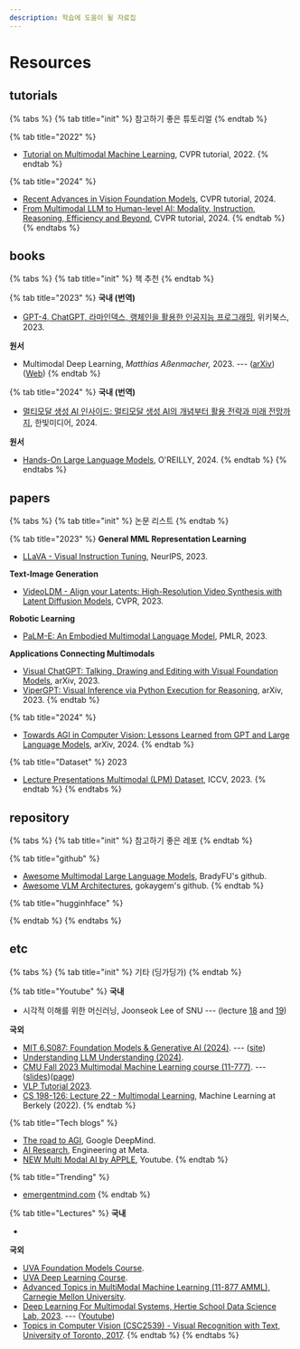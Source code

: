 ```yaml
---
description: 학습에 도움이 될 자료집
---
```


# Resources

## **tutorials**

{% tabs %}
{% tab title="init" %}
참고하기 좋은 튜토리얼&#x20;
{% endtab %}

{% tab title="2022" %}
* [Tutorial on Multimodal Machine Learning](https://youtube.com/playlist?list=PLki3HkfgNEsKPcpj5Vv2P98SRAT9wxIDa\&si=8bd1kKQCckzUk\_Xa), CVPR tutorial, 2022.
{% endtab %}

{% tab title="2024" %}
* [Recent Advances in Vision Foundation Models](https://vlp-tutorial.github.io/), CVPR tutorial, 2024.
* [From Multimodal LLM to Human-level AI: Modality, Instruction, Reasoning, Efficiency and Beyond](https://mllm2024.github.io/CVPR2024/), CVPR tutorial, 2024.
{% endtab %}
{% endtabs %}

## **books**

{% tabs %}
{% tab title="init" %}
책 추천&#x20;
{% endtab %}

{% tab title="2023" %}
**국내 (번역)**

* [GPT-4, ChatGPT, 라마인덱스, 랭체인을 활용한 인공지능 프로그래밍](https://product.kyobobook.co.kr/detail/S000209182535), 위키북스, 2023.

**원서**

* Multimodal Deep Learning, _Matthias Aßenmacher,_ 2023. --- ([arXiv](https://arxiv.org/abs/2301.04856)) ([Web](https://slds-lmu.github.io/seminar\_multimodal\_dl/index.html))
{% endtab %}

{% tab title="2024" %}
**국내 (번역)**

* [멀티모달 생성 AI 인사이드: 멀티모달 생성 AI의 개념부터 활용 전략과 미래 전망까지](https://search.shopping.naver.com/book/catalog/46033056623?query=%EB%A9%80%ED%8B%B0%EB%AA%A8%EB%8B%AC%20%EC%83%9D%EC%84%B1%20AI%20%EC%9D%B8%EC%82%AC%EC%9D%B4%EB%93%9C\&NaPm=ct%3Dlxijywyo%7Cci%3D9560f8c18c7e1f5b23c5503c955a67e26561f46d%7Ctr%3Dboksl%7Csn%3D95694%7Chk%3D6242bf5b8d35029f023759ff859a0d65caa8c9ca), 한빛미디어, 2024.

**원서**

* [Hands-On Large Language Models](https://learning.oreilly.com/library/view/hands-on-large-language/9781098150952/), O'REILLY, 2024.
{% endtab %}
{% endtabs %}

## **papers**&#x20;

{% tabs %}
{% tab title="init" %}
논문 리스트&#x20;
{% endtab %}

{% tab title="2023" %}
**General MML Representation Learning**

* [LLaVA - Visual Instruction Tuning](https://llava-vl.github.io/), NeurIPS, 2023.

**Text-Image Generation**

* [VideoLDM - Align your Latents: High-Resolution Video Synthesis with Latent Diffusion Models](https://research.nvidia.com/labs/toronto-ai/VideoLDM/), CVPR, 2023.

**Robotic Learning**

* [PaLM-E: An Embodied Multimodal Language Model](https://palm-e.github.io/), PMLR, 2023.

**Applications Connecting Multimodals**&#x20;

* [Visual ChatGPT: Talking, Drawing and Editing with Visual Foundation Models](https://github.com/chenfei-wu/TaskMatrix), arXiv, 2023.
* [ViperGPT: Visual Inference via Python Execution for Reasoning](https://viper.cs.columbia.edu/), arXiv, 2023.
{% endtab %}

{% tab title="2024" %}
* [Towards AGI in Computer Vision: Lessons Learned from GPT and Large Language Models](https://arxiv.org/abs/2306.08641), arXiv, 2024.
{% endtab %}

{% tab title="Dataset" %}
2023

* [Lecture Presentations Multimodal (LPM) Dataset](https://github.com/dondongwon/LPMDataset), ICCV, 2023.
{% endtab %}
{% endtabs %}



## repository&#x20;

{% tabs %}
{% tab title="init" %}
참고하기 좋은 레포
{% endtab %}

{% tab title="github" %}
* [Awesome Multimodal Large Language Models](https://github.com/BradyFU/Awesome-Multimodal-Large-Language-Models), BradyFU's github.
* [Awesome VLM Architectures](https://github.com/gokayfem/awesome-vlm-architectures), gokaygem's github.
{% endtab %}

{% tab title="hugginhface" %}

{% endtab %}
{% endtabs %}

## etc&#x20;

{% tabs %}
{% tab title="init" %}
기타 (딩가딩가)
{% endtab %}

{% tab title="Youtube" %}
**국내**

* 시각적 이해를 위한 머신러닝, Joonseok Lee of SNU --- (lecture [18](https://youtu.be/b242KBKlupQ?si=kNmNpwNiMNKjQHmz) and [19](https://youtu.be/WbLUIDN1C6s?si=6oy9xqb6L30JT9i0))

**국외**

* [MIT 6.S087: Foundation Models & Generative AI (2024)](https://youtube.com/playlist?list=PLXV9Vh2jYcjbnv67sXNDJiO8MWLA3ZJKR\&si=hYXD2dM-TaJh2APh). --- ([site](https://futureofai.mit.edu/))
* [Understanding LLM Understanding (2024)](https://youtube.com/playlist?list=PL2xTeGtUb-8B94jdWGT-chu4ucI7oEe\_x\&si=1hoEFkZXn\_qf9F6Q).
* [CMU Fall 2023 Multimodal Machine Learning course (11-777)](https://youtube.com/playlist?list=PL-Fhd\_vrvisMYs8A5j7sj8YW1wHhoJSmW\&si=T1Z8mUa0OTCLzRMD). --- ([slides](https://cmu-multicomp-lab.github.io/mmml-course/fall2023/schedule/))([page](https://cmu-mmml.github.io/spring2023/))
* [VLP Tutorial 2023](https://www.youtube.com/@VLPTutorial/featured).
* [CS 198-126: Lecture 22 - Multimodal Learning](https://youtu.be/\_Y-D5jrX7IQ?si=WenDU77dMdEFW0J\_), Machine Learning at Berkely (2022).
{% endtab %}

{% tab title="Tech blogs" %}
* [The road to AGI](https://deepmind.google/discover/the-podcast/the-road-to-agi/), Google DeepMind.
* [AI Research](https://engineering.fb.com/category/ai-research/), Engineering at Meta.
* [NEW Multi Modal AI by APPLE](https://youtu.be/-SIXiJ0uu2M?si=9hpj7oT9Jnf3TOkA), Youtube.
{% endtab %}

{% tab title="Trending" %}
* [emergentmind.com](https://www.emergentmind.com/)
{% endtab %}

{% tab title="Lectures" %}
**국내**

*

**국외**

* [UVA Foundation Models Course](https://uvafomo.github.io/).&#x20;
* [UVA Deep Learning Course](https://uvadlc.github.io/).
* [Advanced Topics in MultiModal Machine Learning (11-877 AMML), Carnegie Mellon University](https://cmu-multicomp-lab.github.io/adv-mmml-course/spring2023/schedule/).
* [Deep Learning For Multimodal Systems, Hertie School Data Science Lab, 2023](https://ds3.ai/2023/deep-learning). --- ([Youtube](https://www.youtube.com/live/7izmkSRVGig?si=BHLlP0zTeFkQB6KI))
* [Topics in Computer Vision (CSC2539) - Visual Recognition with Text, University of Toronto, 2017](https://www.cs.utoronto.ca/\~fidler/teaching/2017/CSC2539.html).
{% endtab %}
{% endtabs %}
